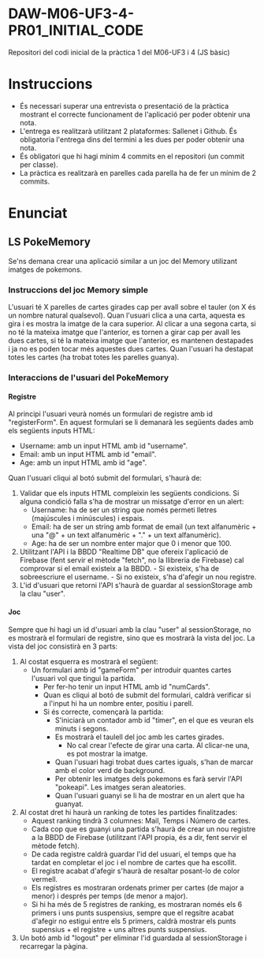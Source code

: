 # **DAW-M06-UF3-4-PR01_INITIAL_CODE**
Repositori del codi inicial de la pràctica 1 del M06-UF3 i 4 (JS bàsic)

# **Instruccions**
- És necessari superar una entrevista o presentació de la pràctica mostrant el correcte funcionament de l'aplicació per poder obtenir una nota.
- L'entrega es realitzarà utilitzant 2 plataformes: Sallenet i Github. És obligatoria l'entrega dins del termini a les dues per poder obtenir una nota.
- És obligatori que hi hagi mínim 4 commits en el repositori (un commit per classe).
- La pràctica es realitzarà en parelles cada parella ha de fer un mínim de 2 commits.

# **Enunciat**
## **LS PokeMemory**
Se'ns demana crear una aplicació similar a un joc del Memory utilizant imatges de pokemons.

### **Instruccions del joc Memory simple**
L'usuari té X parelles de cartes girades cap per avall sobre el tauler (on X és un nombre natural qualsevol).
Quan l'usuari clica a una carta, aquesta es gira i es mostra la imatge de la cara superior. Al clicar a una segona carta, si no té la mateixa imatge que l'anterior, es tornen a girar cap per avall les dues cartes, si té la mateixa imatge que l'anterior, es mantenen destapades i ja no es poden tocar més aquestes dues cartes.
Quan l'usuari ha destapat totes les cartes (ha trobat totes les parelles guanya).

### **Interaccions de l'usuari del PokeMemory**
#### **Registre**
Al principi l'usuari veurà només un formulari de registre amb id "registerForm". En aquest formulari se li demanarà les següents dades amb els següents inputs HTML:
  - Username: amb un input HTML amb id "username".
  - Email: amb un input HTML amb id "email".
  - Age: amb un input HTML amb id "age".

Quan l'usuari cliqui al botó submit del formulari, s'haurà de:
  1. Validar que els inputs HTML compleixin les següents condicions. Si alguna condició falla s'ha de mostrar un missatge d'error en un alert:
     - Username: ha de ser un string que només permeti lletres (majúscules i minúscules) i espais.
     - Email: ha de ser un string amb format de email (un text alfanumèric +  una "@" + un text alfanumèric + "." + un text alfanumèric).
     - Age: ha de ser un nombre enter major que 0 i menor que 100.
  2. Utilitzant l'API i la BBDD "Realtime DB" que ofereix l'aplicació de Firebase (fent servir el mètode "fetch", no la llibreria de Firebase) cal comprovar si el email existeix a la BBDD.
    - Si existeix, s'ha de sobreescriure el username.
    - Si no existeix, s'ha d'afegir un nou registre.
  3. L'id d'usuari que retorni l'API s'haurà de guardar al sessionStorage amb la clau "user".

#### **Joc**
Sempre que hi hagi un id d'usuari amb la clau "user" al sessionStorage, no es mostrarà el formulari de registre, sino que es mostrarà la vista del joc.
La vista del joc consistirà en 3 parts:
  1. Al costat esquerra es mostrarà el següent:
      - Un formulari amb id "gameForm" per introduir quantes cartes l'usuari vol que tingui la partida.
        - Per fer-ho tenir un input HTML amb id "numCards".
        - Quan es cliqui al botó de submit del formulari, caldrà verificar si a l'input hi ha un nombre enter, positiu i parell.
        - Si és correcte, començarà la partida:
          - S'iniciarà un contador amb id "timer", en el que es veuran els minuts i segons.
          - Es mostrarà el taulell del joc amb les cartes girades.
            - No cal crear l'efecte de girar una carta. Al clicar-ne una, es pot mostrar la imatge.
          - Quan l'usuari hagi trobat dues cartes iguals, s'han de marcar amb el color verd de background.
          - Per obtenir les imatges dels pokemons es farà servir l'API "pokeapi". Les imatges seran aleatories.
          - Quan l'usuari guanyi se li ha de mostrar en un alert que ha guanyat.
  2. Al costat dret hi haurà un ranking de totes les partides finalitzades:
      - Aquest ranking tindrà 3 columnes: Mail, Temps i Número de cartes.
      - Cada cop que es guanyi una partida s'haurà de crear un nou registre a la BBDD de Firebase (utilitzant l'API propia, és a dir, fent servir el mètode fetch).
      - De cada registre caldrà guardar l'id del usuari, el temps que ha tardat en completar el joc i el nombre de cartes que ha escollit.
      - El registre acabat d'afegir s'haurà de resaltar posant-lo de color vermell.
      - Els registres es mostraran ordenats primer per cartes (de major a menor) i després per temps (de menor a major).
      - Si hi ha més de 5 registres de ranking, es mostraran només els 6 primers i uns punts suspensius, sempre que el regsitre acabat d'afegir no estigui entre els 5 primers, caldrà mostrar els punts supensius + el registre + uns altres punts suspensius.
  3. Un botó amb id "logout" per eliminar l'id guardada al sessionStorage i recarregar la pàgina.

